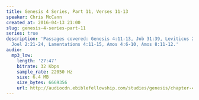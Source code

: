 ```yaml
---
title: Genesis 4 Series, Part 11, Verses 11-13
speaker: Chris McCann
created_at: 2016-04-13 21:00
slug: genesis-4-series-part-11
series: true
description: 'Passages covered: Genesis 4:11-13, Job 31:39, Leviticus 26:14-15,18-20,
  Joel 2:21-24, Lamentations 4:11-15, Amos 4:6-10, Amos 8:11-12.'
audio:
  mp3_low:
    length: '27:47'
    bitrate: 32 Kbps
    sample_rate: 22050 Hz
    size: 6.4 MB
    size_bytes: 6669356
    url: http://audiocdn.ebiblefellowship.com/studies/genesis/chapter-4/2016.04.13_McCann_-_Genesis_4_Series_Part_11.mp3
---
```

